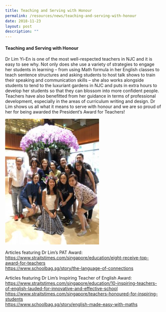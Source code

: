 ```yaml
---
title: Teaching and Serving with Honour
permalink: /resources/news/teaching-and-serving-with-honour
date: 2018-11-23
layout: post
description: ""
---
```

#### Teaching and Serving with Honour

Dr Lim Yi-En is one of the most well-respected teachers in NJC and it is easy to see why. Not only does she use a variety of strategies to engage her students in learning – from using Math formula in her English classes to teach sentence structures and asking students to host talk shows to train their speaking and communication skills – she also works alongside students to tend to the luxuriant gardens in NJC and puts in extra hours to develop her students so that they can blossom into more confident people. Teachers have also benefitted from her guidance in terms of professional development, especially in the areas of curriculum writing and design. Dr Lim shows us all what it means to serve with honour and we are so proud of her for being awarded the President’s Award for Teachers!

<img src="/images/news2.png" 
     style="width:60%">

Articles featuring Dr Lim’s PAT Award:  
https://www.straitstimes.com/singapore/education/eight-receive-top-award-for-teachers  
https://www.schoolbag.sg/story/the-language-of-connections

Articles featuring Dr Lim’s Inspiring Teacher of English Award:  
https://www.straitstimes.com/singapore/education/10-inspiring-teachers-of-english-lauded-for-innovative-and-effective-school  
https://www.straitstimes.com/singapore/teachers-honoured-for-inspiring-students  
https://www.schoolbag.sg/story/english-made-easy-with-maths